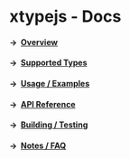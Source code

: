 # xtypejs - Docs

#### &rarr;&nbsp; [Overview](//github.com/lucono/xtypejs)
#### &rarr;&nbsp; [Supported Types](SupportedTypes.md)
#### &rarr;&nbsp; [Usage / Examples](Usage.md)
#### &rarr;&nbsp; [API Reference](API.md)
#### &rarr;&nbsp; [Building / Testing](BuildTest.md)
#### &rarr;&nbsp; [Notes / FAQ](NotesFaq.md)
